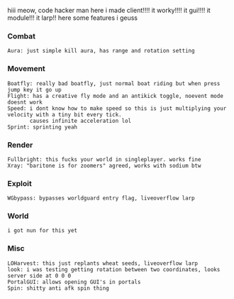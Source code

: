 hiii meow, code hacker man here i made client!!!! it worky!!!! it gui!!!! it module!!! it larp!!
here some features i geuss

### Combat
```
Aura: just simple kill aura, has range and rotation setting
```
### Movement
```
Boatfly: really bad boatfly, just normal boat riding but when press jump key it go up
Flight: has a creative fly mode and an antikick toggle, noevent mode doesnt work
Speed: i dont know how to make speed so this is just multiplying your velocity with a tiny bit every tick.
       causes infinite acceleration lol
Sprint: sprinting yeah
```
### Render
```
Fullbright: this fucks your world in singleplayer. works fine
Xray: "baritone is for zoomers" agreed, works with sodium btw
```
### Exploit
```
WGbypass: bypasses worldguard entry flag, liveoverflow larp
```
### World
```
i got nun for this yet
```
### Misc
```
LOHarvest: this just replants wheat seeds, liveoverflow larp
look: i was testing getting rotation between two coordinates, looks server side at 0 0 0
PortalGUI: allows opening GUI's in portals
Spin: shitty anti afk spin thing
```

